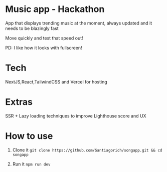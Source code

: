# Music app - Hackathon

App that displays trending music at the moment, always updated and it needs to be blazingly fast

Move quickly and test that speed out!

PD: I like how it looks with fullscreen!

# Tech

NextJS,React,TailwindCSS and Vercel for hosting

# Extras

SSR + Lazy loading techniques to improve Lighthouse score and UX

# How to use 

1. Clone it
`git clone https://github.com/Santiagorich/songapp.git && cd songapp`

2. Run it
`npm run dev`

